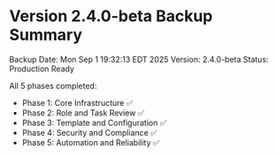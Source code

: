 Version 2.4.0-beta Backup Summary
=================================

Backup Date: Mon Sep  1 19:32:13 EDT 2025
Version: 2.4.0-beta
Status: Production Ready

All 5 phases completed:
- Phase 1: Core Infrastructure ✅
- Phase 2: Role and Task Review ✅
- Phase 3: Template and Configuration ✅
- Phase 4: Security and Compliance ✅
- Phase 5: Automation and Reliability ✅
